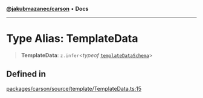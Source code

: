 [**@jakubmazanec/carson**](../README.md) • **Docs**

---

# Type Alias: TemplateData

> **TemplateData**: `z.infer`\<_typeof_ [`templateDataSchema`](../variables/templateDataSchema.md)\>

## Defined in

[packages/carson/source/template/TemplateData.ts:15](https://github.com/jakubmazanec/tools/blob/3137813ef46c72d3c081751f960a2aa2c61ad567/packages/carson/source/template/TemplateData.ts#L15)
